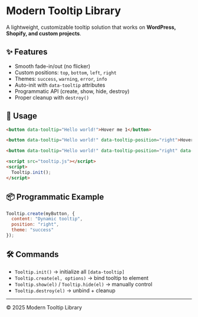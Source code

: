 # Modern Tooltip Library

A lightweight, customizable tooltip solution that works on **WordPress, Shopify, and custom projects**.

## ✨ Features
- Smooth fade-in/out (no flicker)
- Custom positions: `top`, `bottom`, `left`, `right`
- Themes: `success`, `warning`, `error`, `info`
- Auto-init with `data-tooltip` attributes
- Programmatic API (create, show, hide, destroy)
- Proper cleanup with `destroy()`

## 🚀 Usage
```html
<button data-tooltip="Hello world!">Hover me 1</button>

<button data-tooltip="Hello world!" data-tooltip-position="right">Hover me 2</button>

<button data-tooltip="Hello world!" data-tooltip-position="right" data-tooltip-theme="info">Hover me 3</button>

<script src="tooltip.js"></script>
<script>
  Tooltip.init();
</script>
```

## 📦 Programmatic Example
```js
Tooltip.create(myButton, {
  content: "Dynamic tooltip",
  position: "right",
  theme: "success"
});
```

## 🛠️ Commands
- `Tooltip.init()` → initialize all `[data-tooltip]`
- `Tooltip.create(el, options)` → bind tooltip to element
- `Tooltip.show(el)` / `Tooltip.hide(el)` → manually control
- `Tooltip.destroy(el)` → unbind + cleanup

---
© 2025 Modern Tooltip Library
